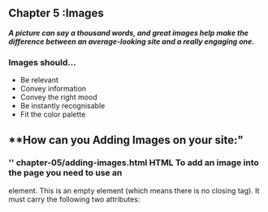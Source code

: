 ## **Chapter 5 :Images** 
***A picture can say a thousand words, and great images help make the difference between an average-looking site and a really engaging one.***
### **Images should...**

- Be relevant
- Convey information
- Convey the right mood
- Be instantly recognisable
- Fit the color palette

## **How can you Adding Images on your site:"
### '<img>' chapter-05/adding-images.html HTML To add an image into the page you need to use an <img>
element. This is an empty
element (which means there is
no closing tag). It must carry the
following two attributes:
